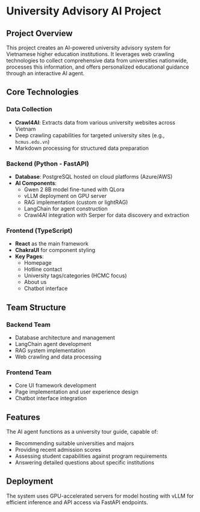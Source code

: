 # University Advisory AI Project  

## Project Overview  
This project creates an AI-powered university advisory system for Vietnamese higher education institutions. It leverages web crawling technologies to collect comprehensive data from universities nationwide, processes this information, and offers personalized educational guidance through an interactive AI agent.  

## Core Technologies  

### Data Collection  
- **Crawl4AI**: Extracts data from various university websites across Vietnam  
- Deep crawling capabilities for targeted university sites (e.g., `hcmus.edu.vn`)  
- Markdown processing for structured data preparation  

### Backend (Python - FastAPI)  
- **Database**: PostgreSQL hosted on cloud platforms (Azure/AWS)  
- **AI Components**:  
  - Gwen 2 8B model fine-tuned with QLora  
  - vLLM deployment on GPU server  
  - RAG implementation (custom or lightRAG)  
  - LangChain for agent construction  
  - Crawl4AI integration with Serper for data discovery and extraction  

### Frontend (TypeScript)  
- **React** as the main framework  
- **ChakraUI** for component styling  
- **Key Pages**:  
  - Homepage  
  - Hotline contact  
  - University tags/categories (HCMC focus)  
  - About us  
  - Chatbot interface  

## Team Structure  

### Backend Team  
- Database architecture and management  
- LangChain agent development  
- RAG system implementation  
- Web crawling and data processing  

### Frontend Team  
- Core UI framework development  
- Page implementation and user experience design  
- Chatbot interface integration  

## Features  
The AI agent functions as a university tour guide, capable of:  
- Recommending suitable universities and majors  
- Providing recent admission scores  
- Assessing student capabilities against program requirements  
- Answering detailed questions about specific institutions  

## Deployment  
The system uses GPU-accelerated servers for model hosting with vLLM for efficient inference and API access via FastAPI endpoints.  
